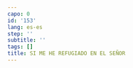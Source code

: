 ```yaml
---
capo: 0
id: '153'
lang: es-es
step: ''
subtitle: ''
tags: []
title: SI ME HE REFUGIADO EN EL SEÑOR
---
```

